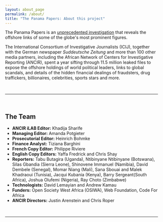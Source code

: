 ```yaml
---
layout: about_page
permalink: /about/
title: "The Panama Papers: About this project"
---
```


The Panama Papers is an [unprecedented investigation](https://panamapapers.icij.org/20160403-panama-papers-global-overview.html) that reveals the offshore links of some of the globe's most prominent figures.

The International Consortium of Investigative Journalists (ICIJ), together with the German newspaper *Suddeutsche Zeitung* and more than 100 other media partners, including the African Network of Centers for Investigative Reporting (ANCIR), spent a year sifting through 11.5 million leaked files to expose the offshore holdings of world political leaders, links to global scandals, and details of the hidden financial dealings of fraudsters, drug traffickers, billionaires, celebrities, sports stars and more.

<br/>

*******

<br/>
      
<a name="team"></a>The Team
-------
- **ANCIR iLAB Editor:**  Khadija Sharife
- **Managing Editor:**  Amanda Potgieter
- **Prosecutorial Editor:**  Heinrich Bohmke
- **Finance Analyst:**  Tiziana Barghini
- **French Copy Editor:**  Philippe Riviere
- **English Copy Editors:**  Yaffa Fredrick and Chris Shay
- **Reporters:**  Tabu Butagira (Uganda), Ntibinyane Ntibinyane (Botswana), Silas Gbandia (Sierra Leone), Shinovene Immanuel (Namibia), David Dembele (Senegal), Momar Niang (Mali), Sana Sbouai and Malek Khadraoui (Tunisia), Jacqui Kubania (Kenya), Barry Sergeant(South Africa), Joshua Olufemi (Nigeria), Ray Choto (Zimbabwe)
- **Technologists:**  David Lemayian and Andrew Kamau
- **Funders:**  Open Society West Africa (OSIWA), Web Foundation, Code For Africa
- **ANCIR Directors:**  Justin Arenstein and Chris Roper


<br/>

*******

<br/>

